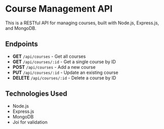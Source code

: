 # Course Management API

This is a RESTful API for managing courses, built with Node.js, Express.js, and MongoDB.

## Endpoints

- **GET** `/api/courses` - Get all courses
- **GET** `/api/courses/:id` - Get a single course by ID
- **POST** `/api/courses` - Add a new course
- **PUT** `/api/courses/:id` - Update an existing course
- **DELETE** `/api/courses/:id` - Delete a course by ID

## Technologies Used
- Node.js
- Express.js
- MongoDB
- Joi for validation
